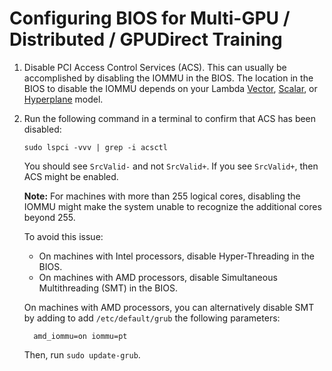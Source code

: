 # Configuring BIOS for Multi-GPU / Distributed / GPUDirect Training

1. Disable PCI Access Control Services (ACS). This can usually be accomplished
   by disabling the IOMMU in the BIOS. The location in the BIOS to disable the
   IOMMU depends on your Lambda
   [Vector](https://lambdalabs.com/gpu-workstations/vector),
   [Scalar](https://lambdalabs.com/products/blade), or
   [Hyperplane](https://lambdalabs.com/deep-learning/servers/hyperplane-a100)
   model.

1. Run the following command in a terminal to confirm that ACS has been
   disabled:

       sudo lspci -vvv | grep -i acsctl

   You should see `SrcValid-` and not `SrcValid+`. If you see `SrcValid+`,
   then ACS might be enabled.

   **Note:** For machines with more than 255 logical cores, disabling the IOMMU
   might make the system unable to recognize the additional cores beyond 255.

   To avoid this issue:

   - On machines with Intel processors, disable Hyper-Threading in the BIOS.
   - On machines with AMD processors, disable Simultaneous Multithreading (SMT)
     in the BIOS.

   On machines with AMD processors, you can alternatively disable SMT by adding
   to add `/etc/default/grub` the following parameters:

         amd_iommu=on iommu=pt

   Then, run `sudo update-grub`.
